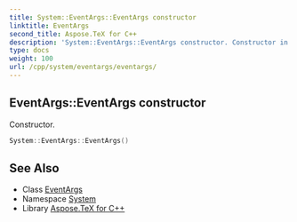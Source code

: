 ```yaml
---
title: System::EventArgs::EventArgs constructor
linktitle: EventArgs
second_title: Aspose.TeX for C++
description: 'System::EventArgs::EventArgs constructor. Constructor in C++.'
type: docs
weight: 100
url: /cpp/system/eventargs/eventargs/
---
```

## EventArgs::EventArgs constructor


Constructor.

```cpp
System::EventArgs::EventArgs()
```

## See Also

* Class [EventArgs](../)
* Namespace [System](../../)
* Library [Aspose.TeX for C++](../../../)
